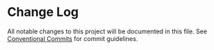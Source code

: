 # Change Log

All notable changes to this project will be documented in this file. See [Conventional Commits](https://conventionalcommits.org) for commit guidelines.
